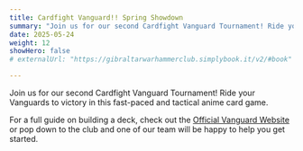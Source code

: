 ```yaml
---
title: Cardfight Vanguard!! Spring Showdown
summary: "Join us for our second Cardfight Vanguard Tournament! Ride your Vanguards to victory in this fast-paced and tactical anime card game."
date: 2025-05-24
weight: 12
showHero: false
# externalUrl: "https://gibraltarwarhammerclub.simplybook.it/v2/#book"

---
```


Join us for our second Cardfight Vanguard Tournament! Ride your Vanguards to victory in this fast-paced and tactical anime card game.

For a full guide on building a deck, check out the <a href="https://cardfight.fandom.com/wiki/User_blog:JeremyOrOmega/A_Beginner%27s_Guide_to_Deckbuilding">Official Vanguard Website</a> or pop down to the club and one of our team will be happy to help you get started.    